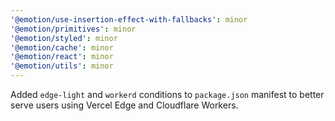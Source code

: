 ```yaml
---
'@emotion/use-insertion-effect-with-fallbacks': minor
'@emotion/primitives': minor
'@emotion/styled': minor
'@emotion/cache': minor
'@emotion/react': minor
'@emotion/utils': minor
---
```


Added `edge-light` and `workerd` conditions to `package.json` manifest to better serve users using Vercel Edge and Cloudflare Workers.

